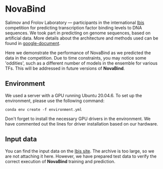 # NovaBind
Salimov and Frolov Laboratory — participants in the international [Ibis](https://ibis.autosome.org) competition for predicting transcription factor binding levels to DNA sequences. We took part in predicting on genome sequences, based on artificial data.  More details about the architecture and methods used can be found in [google-document](https://clck.ru/3Ddv7i).

Here we demonstrate the performance of NovaBind as we predicted the data in the competition. Due to time constraints, you may notice some 'oddities', such as a different number of models in the ensemble for various TFs. This will be addressed in future versions of <b>NovaBind</b>.

## Environment
We used a server with a GPU running Ubuntu 20.04.6. To set up the environment, please use the following command:

```
conda env create -f environment.yml
```

Don't forget to install the necessary GPU drivers in the environment. We have commented out the lines for driver installation based on our hardware.

## Input data
You can find the input data on the [Ibis site](https://ibis.autosome.org/download_data/final). The archive is too large, so we are not attaching it here. However, we have prepared test data to verify the correct execution of <b>NovaBind</b> training and prediction.
